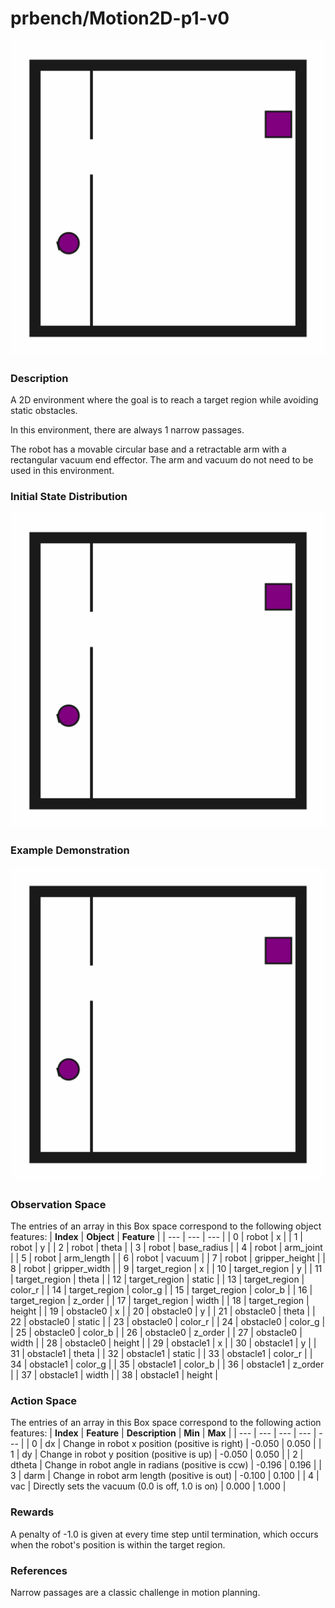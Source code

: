 # prbench/Motion2D-p1-v0
![random action GIF](assets/random_action_gifs/Motion2D-p1.gif)

### Description
A 2D environment where the goal is to reach a target region while avoiding static obstacles.

In this environment, there are always 1 narrow passages.

The robot has a movable circular base and a retractable arm with a rectangular vacuum end effector. The arm and vacuum do not need to be used in this environment.

### Initial State Distribution
![initial state GIF](assets/initial_state_gifs/Motion2D-p1.gif)

### Example Demonstration
![demo GIF](assets/demo_gifs/Motion2D-p1/Motion2D-p1_seed0_1752189500.gif)

### Observation Space
The entries of an array in this Box space correspond to the following object features:
| **Index** | **Object** | **Feature** |
| --- | --- | --- |
| 0 | robot | x |
| 1 | robot | y |
| 2 | robot | theta |
| 3 | robot | base_radius |
| 4 | robot | arm_joint |
| 5 | robot | arm_length |
| 6 | robot | vacuum |
| 7 | robot | gripper_height |
| 8 | robot | gripper_width |
| 9 | target_region | x |
| 10 | target_region | y |
| 11 | target_region | theta |
| 12 | target_region | static |
| 13 | target_region | color_r |
| 14 | target_region | color_g |
| 15 | target_region | color_b |
| 16 | target_region | z_order |
| 17 | target_region | width |
| 18 | target_region | height |
| 19 | obstacle0 | x |
| 20 | obstacle0 | y |
| 21 | obstacle0 | theta |
| 22 | obstacle0 | static |
| 23 | obstacle0 | color_r |
| 24 | obstacle0 | color_g |
| 25 | obstacle0 | color_b |
| 26 | obstacle0 | z_order |
| 27 | obstacle0 | width |
| 28 | obstacle0 | height |
| 29 | obstacle1 | x |
| 30 | obstacle1 | y |
| 31 | obstacle1 | theta |
| 32 | obstacle1 | static |
| 33 | obstacle1 | color_r |
| 34 | obstacle1 | color_g |
| 35 | obstacle1 | color_b |
| 36 | obstacle1 | z_order |
| 37 | obstacle1 | width |
| 38 | obstacle1 | height |


### Action Space
The entries of an array in this Box space correspond to the following action features:
| **Index** | **Feature** | **Description** | **Min** | **Max** |
| --- | --- | --- | --- | --- |
| 0 | dx | Change in robot x position (positive is right) | -0.050 | 0.050 |
| 1 | dy | Change in robot y position (positive is up) | -0.050 | 0.050 |
| 2 | dtheta | Change in robot angle in radians (positive is ccw) | -0.196 | 0.196 |
| 3 | darm | Change in robot arm length (positive is out) | -0.100 | 0.100 |
| 4 | vac | Directly sets the vacuum (0.0 is off, 1.0 is on) | 0.000 | 1.000 |


### Rewards
A penalty of -1.0 is given at every time step until termination, which occurs when the robot's position is within the target region.


### References
Narrow passages are a classic challenge in motion planning.
